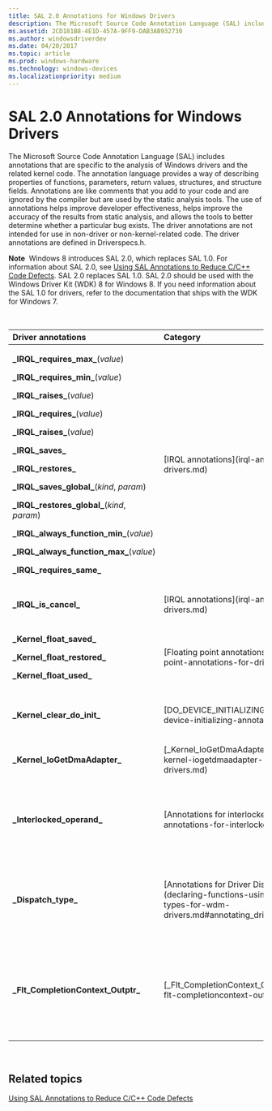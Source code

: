 ```yaml
---
title: SAL 2.0 Annotations for Windows Drivers
description: The Microsoft Source Code Annotation Language (SAL) includes annotations that are specific to the analysis of Windows drivers and the related kernel code.
ms.assetid: 2CD181B8-4E1D-457A-9FF9-DAB3AB932730
ms.author: windowsdriverdev
ms.date: 04/20/2017
ms.topic: article
ms.prod: windows-hardware
ms.technology: windows-devices
ms.localizationpriority: medium
---
```


# SAL 2.0 Annotations for Windows Drivers


The Microsoft Source Code Annotation Language (SAL) includes annotations that are specific to the analysis of Windows drivers and the related kernel code. The annotation language provides a way of describing properties of functions, parameters, return values, structures, and structure fields. Annotations are like comments that you add to your code and are ignored by the compiler but are used by the static analysis tools. The use of annotations helps improve developer effectiveness, helps improve the accuracy of the results from static analysis, and allows the tools to better determine whether a particular bug exists. The driver annotations are not intended for use in non-driver or non-kernel-related code. The driver annotations are defined in Driverspecs.h.

**Note**  Windows 8 introduces SAL 2.0, which replaces SAL 1.0. For information about SAL 2.0, see [Using SAL Annotations to Reduce C/C++ Code Defects](http://go.microsoft.com/fwlink/p/?linkid=247283). SAL 2.0 replaces SAL 1.0. SAL 2.0 should be used with the Windows Driver Kit (WDK) 8 for Windows 8. If you need information about the SAL 1.0 for drivers, refer to the documentation that ships with the WDK for Windows 7.

 

<table>
<colgroup>
<col width="33%" />
<col width="33%" />
<col width="33%" />
</colgroup>
<thead>
<tr class="header">
<th align="left">Driver annotations</th>
<th align="left">Category</th>
<th align="left">Use</th>
</tr>
</thead>
<tbody>
<tr class="odd">
<td align="left"><p><strong>_IRQL_requires_max_</strong>(<em>value</em>)</p>
<p><strong>_IRQL_requires_min_</strong>(<em>value</em>)</p>
<p><strong>_IRQL_raises_</strong>(<em>value</em>)</p>
<p><strong>_IRQL_requires_</strong>(<em>value</em>)</p>
<p><strong>_IRQL_raises_</strong>(<em>value</em>)</p>
<p><strong>_IRQL_saves_</strong></p>
<p><strong>_IRQL_restores_</strong></p>
<p><strong>_IRQL_saves_global_</strong>(<em>kind</em>, <em>param</em>)</p>
<p><strong>_IRQL_restores_global_</strong>(<em>kind</em>, <em>param</em>)</p>
<p><strong>_IRQL_always_function_min_</strong>(<em>value</em>)</p>
<p><strong>_IRQL_always_function_max_</strong>(<em>value</em>)</p>
<p><strong>_IRQL_requires_same_</strong></p></td>
<td align="left">[IRQL annotations](irql-annotations-for-drivers.md)</td>
<td align="left"><p>Use the IRQL annotations to specify the range of IRQL levels at which a function should run. The IRQL annotations help the code analysis tool to more accurately find errors.</p></td>
</tr>
<tr class="even">
<td align="left"><strong>_IRQL_is_cancel_</strong></td>
<td align="left">[IRQL annotations](irql-annotations-for-drivers.md)</td>
<td align="left"><p>Use the _IRQL_is_cancel_ annotation can help ensure correct behavior of a <strong>DRIVER_CANCEL</strong> callback function.</p></td>
</tr>
<tr class="odd">
<td align="left"><p><strong>_Kernel_float_saved_</strong></p>
<p><strong>_Kernel_float_restored_</strong></p>
<p><strong>_Kernel_float_used_</strong></p></td>
<td align="left">[Floating point annotations for drivers](floating-point-annotations-for-drivers.md)</td>
<td align="left"><p>Use the floating point annotations to help the code analysis tool detect the use of floating point in kernel-mode code and to report errors if the floating-point state is not properly protected.</p></td>
</tr>
<tr class="even">
<td align="left"><p><strong>_Kernel_clear_do_init_</strong></p></td>
<td align="left">[DO_DEVICE_INITIALIZING annotation](do-device-initializing-annotation-for-drivers.md)</td>
<td align="left"><p>Use the _Kernel_clear_do_init_ annotation to specify whether the annotated function is expected to clear the DO_DEVICE_INITIALIZING bit in the Flags field of the device object.</p></td>
</tr>
<tr class="odd">
<td align="left"><p><strong>_Kernel_IoGetDmaAdapter_</strong></p></td>
<td align="left">[_Kernel_IoGetDmaAdapter_ Annotation](-kernel-iogetdmaadapter--annotation-for-drivers.md)</td>
<td align="left"><p>Use the _Kernel_IoGetDmaAdapter_ annotation to direct the code analysis tools to look for misuse of DMA pointers.</p></td>
</tr>
<tr class="even">
<td align="left"><p><strong>_Interlocked_operand_</strong></p></td>
<td align="left">[Annotations for interlocked operands](driver-annotations-for-interlocked-operands.md)</td>
<td align="left"><p>Use the _Interlocked_operand_ annotation for function parameters to identify them as an interlocked operands. A number of functions take as one of their parameters the address of a variable that should be accessed by using an interlocked processor instruction. These are cache read-through atomic instructions, and if the operands are used incorrectly, very subtle bugs result.</p></td>
</tr>
<tr class="odd">
<td align="left"><p><strong>_Dispatch_type_</strong></p></td>
<td align="left">[Annotations for Driver Dispatch Routines](declaring-functions-using-function-role-types-for-wdm-drivers.md#annotating_driver_dispatch_routines).</td>
<td align="left"><p>Use the _Dispatch_type_ annotation used when you declare WDM driver dispatch routines. See [Declaring Functions Using Function Role Types for WDM Drivers](declaring-functions-using-function-role-types-for-wdm-drivers.md) and [Annotating Driver Dispatch Routines](declaring-functions-using-function-role-types-for-wdm-drivers.md#annotating_driver_dispatch_routines)</p></td>
</tr>
<tr class="even">
<td align="left"><p><strong>_Flt_CompletionContext_Outptr_</strong></p></td>
<td align="left">[_Flt_CompletionContext_Outptr_ Annotation](-flt-completioncontext-outptr--annotation.md)</td>
<td align="left"><p>Use the <strong>_Flt_CompletionContext_Outptr_</strong> annotation when you declare file system minifilter pre-operation callback functions ([<strong>PFLT_PRE_OPERATION_CALLBACK</strong>](https://msdn.microsoft.com/library/windows/hardware/ff551109)). Place this annotation on the <em>CompletionContext</em> parameter. This annotation directs the code analysis tool to check that the <em>CompletionContext</em> is correct for the FLT_PREOP_CALLBACK_STATUS return value.</p></td>
</tr>
</tbody>
</table>

 

## <span id="related_topics"></span>Related topics


[Using SAL Annotations to Reduce C/C++ Code Defects](http://go.microsoft.com/fwlink/p/?linkid=247283)

 

 






